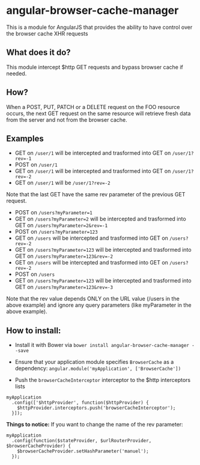 angular-browser-cache-manager
=============================

This is a module for AngularJS that provides the ability to have control over the browser cache XHR requests

What does it do?
---------------

This module intercept $http GET requests and bypass browser cache if needed.

How?
---------------

When a POST, PUT, PATCH or a DELETE request on the FOO resource occurs, the next GET request on the same resource will retrieve fresh data from the server and not from the browser cache.

Examples
---------------

- GET on `/user/1` will be intercepted and trasformed into GET on `/user/1?rev=-1`
- POST on `/user/1`
- GET on `/user/1` will be intercepted and trasformed into GET on `/user/1?rev=-2`
- GET on `/user/1` will be `/user/1?rev=-2`

Note that the last GET have the same rev parameter of the previous GET request.

- POST on `/users?myParameter=1`
- GET on `/users?myParameter=2` will be intercepted and trasformed into GET on `/users?myParameter=2&rev=-1`
- POST on `/users?myParameter=123`
- GET on `/users` will be intercepted and trasformed into GET on `/users?rev=-2`
- GET on `/users?myParameter=123` will be intercepted and trasformed into GET on `/users?myParameter=123&rev=-2`
- GET on `/users` will be intercepted and trasformed into GET on `/users?rev=-2`
- POST on `/users`
- GET on `/users?myParameter=123` will be intercepted and trasformed into GET on `/users?myParameter=123&rev=-3`

Note that the rev value depends ONLY on the URL value (/users in the above example) and ignore any query parameters (like myParameter in the above example).


How to install:
---------------

 * Install it with Bower via `bower install angular-browser-cache-manager --save`

 * Ensure that your application module specifies `BrowserCache` as a dependency: `angular.module('myApplication', ['BrowserCache'])`
 
 * Push the `browserCacheInterceptor` interceptor to the $http interceptors lists

```
myApplication
  .config(['$httpProvider', function($httpProvider) {
    $httpProvider.interceptors.push('browserCacheInterceptor');
  }]);
```


**Things to notice:**
If you want to change the name of the rev parameter:

```
myApplication
  .config(function($stateProvider, $urlRouterProvider, $browserCacheProvider) {
    $browserCacheProvider.setHashParameter('manuel');
  });
```
